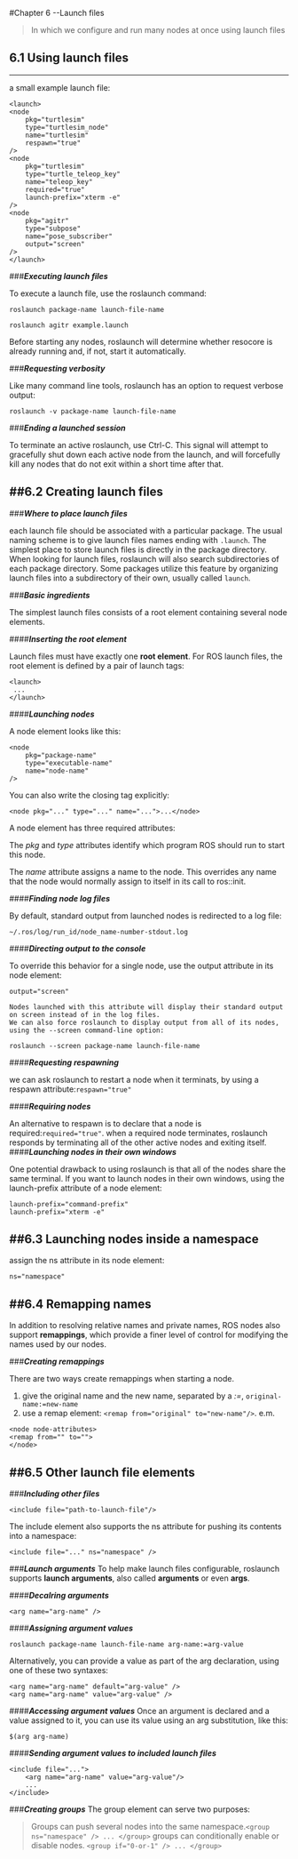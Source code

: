 #Chapter 6 --Launch files
> In which we configure and run many nodes at once using launch files

## 6.1 Using launch files
---
a small example launch file:
```
<launch>
<node 
    pkg="turtlesim"
    type="turtlesim_node"
    name="turtlesim"
    respawn="true"
/>
<node 
    pkg="turtlesim"
    type="turtle_teleop_key"
    name="teleop_key"
    required="true"
    launch-prefix="xterm -e"
/>
<node
    pkg="agitr"
    type="subpose"
    name="pose_subscriber"
    output="screen"
/>
</launch>
```
###**_Executing launch files_**

To execute a launch file, use the roslaunch command:
```
roslaunch package-name launch-file-name

roslaunch agitr example.launch
```

Before starting any nodes, roslaunch will determine whether resocore is already running and, if not, start it automatically.

###**_Requesting verbosity_**

Like many command line tools, roslaunch has an option to request verbose output:
```
roslaunch -v package-name launch-file-name
```
###**_Ending a launched session_**

To terminate an active roslaunch, use Ctrl-C. This signal will attempt to gracefully shut down each active node from the launch, and will forcefully kill any nodes that do not exit within a short time after that.

##6.2 Creating launch files
---

###**_Where to place launch files_**

each launch file should be associated with a particular package. The usual naming scheme is to give launch files names ending with `.launch`. The simplest place to store launch files is directly in the package directory. When looking for launch files, roslaunch will also search subdirectories of each package directory. Some packages utilize this feature by organizing launch files into a subdirectory of their own, usually called `launch`.

###**_Basic ingredients_**

The simplest launch files consists of a root element containing several node elements.

####**_Inserting the root element_**

Launch files must have exactly one **root element**. For ROS launch files, the root element is defined by a pair of launch tags:
```
<launch>
 ...
</launch>
```
####**_Launching nodes_**

A node element looks like this:
```
<node 
    pkg="package-name"
    type="executable-name"
    name="node-name"
/>
```
You can also write the closing tag explicitly:
```
<node pkg="..." type="..." name="...">...</node>
```
A node element has three required attributes:

The *pkg* and *type* attributes identify which program ROS should run to start this node.

The *name* attribute assigns a name to the node. This overrides any name that the node would normally assign to itself in its call to ros::init.

####**_Finding node log files_**

By default, standard output from launched nodes is redirected to a log file:
```
~/.ros/log/run_id/node_name-number-stdout.log
```
####**_Directing output to the console_**

To override this behavior for a single node, use the output attribute in its node element:
```
output="screen"
```
    Nodes launched with this attribute will display their standard output on screen instead of in the log files.
    We can also force roslaunch to display output from all of its nodes, using the --screen command-line option:
```
roslaunch --screen package-name launch-file-name
```
####**_Requesting respawning_**

we can ask roslaunch to restart a node when it terminats, by using a respawn attribute:`respawn="true"`

####**_Requiring nodes_**

An alternative to respawn is to declare that a node is required:`required="true"`.
when a required node terminates, roslaunch responds by terminating all of the other active nodes and exiting itself.
####**_Launching nodes in their own windows_**

One potential drawback to using roslaunch is that all of the nodes share the same terminal. If you want to launch nodes in their own windows, using the launch-prefix attribute of a node element:
```
launch-prefix="command-prefix"
launch-prefix="xterm -e"
```
##6.3 Launching nodes inside a namespace
---
assign the ns attribute in its node element:
```
ns="namespace"
```
##6.4 Remapping names
---
In addition to resolving relative names and private names, ROS nodes also support **remappings**, which provide a finer level of control for modifying the names used by our nodes.

###**_Creating remappings_**

There are two ways create remappings when starting a node.

1. give the original name and the new name, separated by a *:=*, `original-name:=new-name`
2. use a remap element: `<remap from="original" to="new-name"/>`. e.m. 
```
<node node-attributes>
<remap from="" to="">
</node>
```
##6.5 Other launch file elements
---
###**_Including other files_**

```
<include file="path-to-launch-file"/>
```
The include element also supports the ns attribute for pushing its contents into a namespace:
```
<include file="..." ns="namespace" />
```
###**_Launch arguments_**
To help make launch files configurable, roslaunch supports **launch arguments**, also called **arguments** or even **args**.

####**_Decalring arguments_**
```
<arg name="arg-name" />
```
####**_Assigning argument values_**
```
roslaunch package-name launch-file-name arg-name:=arg-value
```
Alternatively, you can provide a value as part of the arg declaration, using one of these two syntaxes:
```
<arg name="arg-name" default="arg-value" />
<arg name="arg-name" value="arg-value" />
```
####**_Accessing argument values_**
Once an argument is declared and a value assigned to it, you can use its value using an arg substitution, like this:
```
$(arg arg-name)
```
####**_Sending argument values to included launch files_**
```
<include file="...">
    <arg name="arg-name" value="arg-value"/>
    ...
</include>
```
###**_Creating groups_**
The group element can serve two purposes:
> Groups can push several nodes into the same namespace.```<group ns="namespace" /> ... </group>```
> groups can conditionally enable or disable nodes. ```<group if="0-or-1" /> ... </group>```


